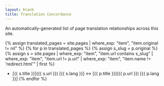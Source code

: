 ```yaml
---
layout: blank
title: Translation Concordance
---
```


An automatically-generated list of page translation relationships across this site.

{% assign translated_pages = site.pages | where_exp: "item", "item.original != nil" %}
{% for p in translated_pages %}
  {% assign s_slug = p.original %}
  {% assign s = site.pages | where_exp: "item", "item.url contains s_slug" | where_exp: "item", "item.url != p.url" | where_exp: "item", "item.name != 'redirect.html'" | first %}
  - [{{ s.title }}]({{ s.url }}) [{{ s.lang }}] <-> [{{ p.title }}]({{ p.url }}) [{{ p.lang }}]
{% endfor %}
